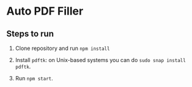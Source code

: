 
# Auto PDF Filler

## Steps to run

1. Clone repository and run `npm install`

2. Install `pdftk`: on Unix-based systems you can do `sudo snap install pdftk`.

3. Run `npm start`.
